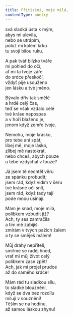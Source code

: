 ```yaml
---
title: Přitiskni, moje milá,
contentType: poetry
---
```


<section>

svá sladká ústa k mým,  
abys mi ulevila,  
nebo se utrápím,  
polož mi kolem krku  
tu svoji bílou ruku.

</section>

<section>

A pak tvář blízko tváře  
mi pohleď do očí,  
ať mi ta tvoje záře  
do srdce přeskočí,  
vždyť pije usouženo  
jen lásku a tvé jméno.

</section>

<section>

Bývalo dřív tak smělé  
a hrdé celý čas,  
teď se však vzdalo celé  
tvé kráse napospas  
a v hoři blaženo je,  
jenom když zemře tvoje.

</section>

<section>

Nemohu, moje krásko,  
pro tebe ani spát;  
líbej mě, moje lásko,  
zlíbej mě nastokrát,  
nebo chceš, abych pouze  
u tebe vzdychal v touze?

</section>

<section>

Já jsem tě nechtěl věru  
ze spánku probudit;  
jsem rád, když vidím v šeru  
tvé krásné oči snít,  
jsem rád, když tady tají  
pode mnou usínají.

</section>

<section>

Mám je snad, moje milá,  
polibkem vzbudit již?  
Ach, ty ses zamračila  
a tím mě zabíjíš:  
zmírám v tvých pažích žalem  
a ty se směješ málem!

</section>

<section>

Můj drahý nepříteli,  
smiřme se raděj hned,  
vrať mi můj život celý  
polibkem zase zpět!  
Ach, jak mi projel prudce  
až do samého srdce!

</section>

<section>

Mám rád tu sladkou sílu,  
to sladké blouznění,  
když se dva bez rozdílu  
milují v souznění!  
Těším se na hodinu,  
až samou láskou zhynu!

</section>
